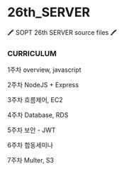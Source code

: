 # 26th_SERVER
🖍 SOPT 26th SERVER source files 🖍

### CURRICULUM

1주차 overview, javascript

2주차 NodeJS + Express

3주차 흐름제어, EC2

4주차 Database, RDS

5주차 보안 - JWT

6주차 합동세미나

7주차 Multer, S3

